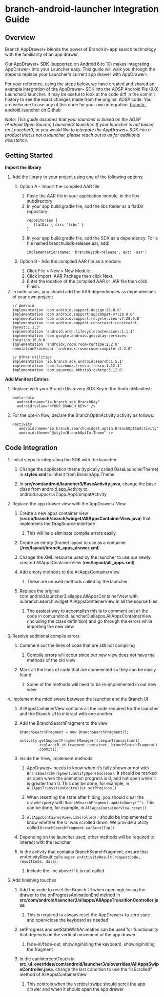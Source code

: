 # branch-android-launcher Integration Guide

## Overview

Branch AppDrawer+ blends the power of Branch in-app search technology with the familiarity of an app drawer.

Our AppDrawer+ SDK (supported on Android 6 to 10) makes integrating AppDrawer+ into your Launcher easy. This guide will walk you through the steps to replace your Launcher's current app drawer with AppDrawer+. 

For your reference, using the steps below, we have created and shared an example integration of the AppDrawer+ SDK into the AOSP Android Pie (9.0) Launcher3 launcher. It may be useful to look at the code diff in the commit history to see the exact changes made from the original AOSP code. You are welcome to use any of this code for your own integration. [branch-android-launcher on Github](https://github.com/BranchMetrics/branch-android-launcher)

*Note: This guide assumes that your launcher is based on the AOSP (Android Open Source)  Launcher3 launcher. If your launcher is not based on Launcher3, or you would like to integrate the AppDrawer+ SDK into a product that is not a launcher, please reach out to us for additional assistance.*

## Getting Started

**Import the library**
<ol>
<li>Add the library to your project using one of the following options:</li>

<ol><li>Option A - Import the compiled AAR file:</li>
<ol>
<li>Paste the AAR file in your application module, in the libs subdirectory </li>
<li>In your app build.gradle file, add the libs folder as a flatDir repository:

```
repositories {
   flatDir { dirs 'libs' }
}
```
</li>

<li>In your app build.gradle file, add the SDK as a dependency. For a file named branchuisdk-release.aar, add:

```implementation(name: 'branchuisdk-release', ext: 'aar')```</li>
</ol>


<li>Option B - Add the compiled AAR file as a module: </li>
<ol>
<li>Click File > New > New Module. </li>
<li>Click Import .AAR Package then click Next.</li>
<li>Enter the location of the compiled AAR or JAR file then click Finish.</li>
</ol></ol>

<li>In both cases, you should add the AAR dependencies as dependencies of your own project:</li>

```
// Android
implementation 'com.android.support:design:28.0.0'
implementation 'com.android.support:appcompat-v7:28.0.0'
implementation 'com.android.support:recyclerview-v7:28.0.0'
implementation 'com.android.support.constraint:constraint-layout:1.1.3'
implementation 'android.arch.lifecycle:extensions:1.1.1'
implementation 'com.google.android.gms:play-services-location:16.0.0'
implementation 'androidx.room:room-runtime:2.2.0'
annotationProcessor 'androidx.room:room-compiler:2.2.0'
```
```
// Other utilities
implementation 'io.branch.sdk.android:search:1.5.1'
implementation 'com.facebook.fresco:fresco:1.12.1'
implementation 'com.squareup.okhttp3:okhttp:3.12.6'
```
</ol>

**Add Manifest Entries**
<ol>
<li>Replace <YOUR_BRANCH_KEY> with your Branch Discovery SDK Key in the AndroidManifest:

```
<meta-data
  android:name="io.branch.sdk.BranchKey"
  android:value="<YOUR_BRANCH_KEY>" />
```
</li>


<li>For the opt-in flow, declare the BranchOptInActivity activity as follows:

```
<activity
   android:name="io.branch.search.widget.optin.BranchOptInActivity"
   android:theme="@style/BranchOptIn.Theme" />
   ```
   </li></ol>


## Code Integration

1. Initial steps to integrating the SDK with the launcher 

    1. Change the application theme (typically called BaseLauncherTheme) in **styles.xml** to inherit from BranchApp.Theme

    2. In **src/com/android/launcher3/BaseActivity.java**, change the base class from android.app.Activity to android.support.v7.app.AppCompatActivity

2. Replace the app drawer view with the AppDrawer+ View

    1. Create a new apps container view (**src/io/branch/search/widget/AllAppsContainerView.java**) that implements the DragSource interface 

        1. This will help eliminate compile errors easily

    2. Create an empty (frame) layout to use as a container (**/res/layout/branch_apps_drawer.xml**)

    3. Change the XML resource used by the launcher to use our newly created AllAppsContainerView (**res/layout/all_apps.xml**)

    4.  Add empty methods to the AllAppsContainerView

        1. These are unused methods called by the launcher

    5. Replace the original com.android.launcher3.allapps.AllAppsContainerView with io.branch.search.widget.AllAppsContainerView in all the source files

        1. The easiest way to accomplish this is to comment out all the code in com.android.launcher3.allapps.AllAppsContainerView (including the class definition) and go through the errors while importing the new view

3. Resolve additional compile errors

    1. Comment out the lines of code that are still not compiling

        1. Compile errors will occur since our new view does not have the methods of the old view

    2. Mark all the lines of code that are commented so they can be easily found

        1. Some of the methods will need to be re-implemented in our new view

4. Implement the middleware between the launcher and the Branch UI 

 

    1. AllAppsContainerView contains all the code required for the launcher and the Branch UI to interact with one another. 

    2. Add the BranchSearchFragment to the view 

        ```
        branchSearchFragment = new BranchSearchFragment();

        activity.getSupportFragmentManager().beginTransaction()
                .replace(R.id.fragment_container, branchSearchFragment)
                .commit();```
    3. Inside the View, implement methods:

        1. AppDrawer+ needs to know when it’s fully shown or not with ```BranchSearchFragment.notifyOpen(boolean)```. It should be marked as open when the animation progress is 0, and not open when it is greater than 0. This can be done, for example, in ```AllAppsTransitionController.setProgress()```

        2. When resetting the state after hiding, you should clear the drawer query with ```BranchSearchFragment.updateQuery("")```. This can be done, for example, in ```AllAppsContainerView.reset()```

        3. ```AllAppsContainerView.isScrolled()``` should be implemented to know whether the UI was scrolled down. We provide a utility called ```BranchSearchFragment.canScrollUp()```.

    4. Depending on the launcher used, other methods will be required to interact with the launcher 

    5. In the activity that contains BranchSearchFragment, ensure that onActivityResult calls ```super.onActivityResult(requestCode, resultCode, data); ```

        1. Include the line above if it is not called 

5. Add finishing touches

    1. Add the code to reset the Branch UI when opening/closing the drawer to the onProgressAnimationEnd method in **src/com/android/launcher3/allapps/AllAppsTransitionController.java**

        1. This is required to always reset the AppDrawer+ to zero state and open/close the keyboard as needed

    2. setProgress and setStateWithAnimation can be used for functionality that depends on the vertical movement of the app drawer 

        1. fade-in/fade-out, showing/hiding the keyboard, showing/hiding the fragment

    3. In the canInterceptTouch in **src_ui_overrides/com/android/launcher3/uioverrides/AllAppsSwipeController.java**, change the last condition to use the "isScrolled" method of AllAppsContainerView

        1. This controls when the vertical swipe should scroll the app drawer and when it should open the app drawer
        
        
